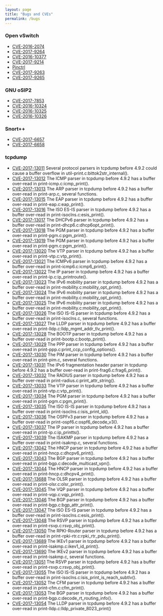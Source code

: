 ```yaml
---
layout: page
title: "Bugs and CVEs"
permalink: /bugs
---
```


### Open vSwitch

- [CVE-2016-2074][1]
- [CVE-2017-9264][2]
- [CVE-2016-10377][3]
- [CVE-2017-9214][10]
- [Pinctrl][11]
- [CVE-2017-9263][12]
- [CVE-2017-9265][13]

### GNU oSIP2

- [CVE-2017-7853][4]
- [CVE-2016-10324][5]
- [CVE-2016-10325][6]
- [CVE-2016-10326][7]

### Snort++

- [CVE-2017-6657][8]
- [CVE-2017-6658][9]

### tcpdump

- [CVE-2017-13011][14] Several protocol parsers in tcpdump before 4.9.2 could cause a buffer overflow in util-print.c:bittok2str_internal().
- [CVE-2017-13012][15] The ICMP parser in tcpdump before 4.9.2 has a buffer over-read in print-icmp.c:icmp_print().
- [CVE-2017-13013][16] The ARP parser in tcpdump before 4.9.2 has a buffer over-read in print-arp.c, several functions.
- [CVE-2017-13015][17] The EAP parser in tcpdump before 4.9.2 has a buffer over-read in print-eap.c:eap_print().
- [CVE-2017-13016][18] The ISO ES-IS parser in tcpdump before 4.9.2 has a buffer over-read in print-isoclns.c:esis_print().
- [CVE-2017-13017][19] The DHCPv6 parser in tcpdump before 4.9.2 has a buffer over-read in print-dhcp6.c:dhcp6opt_print().
- [CVE-2017-13018][20] The PGM parser in tcpdump before 4.9.2 has a buffer over-read in print-pgm.c:pgm_print().
- [CVE-2017-13019][21] The PGM parser in tcpdump before 4.9.2 has a buffer over-read in print-pgm.c:pgm_print().
- [CVE-2017-13020][22] The VTP parser in tcpdump before 4.9.2 has a buffer over-read in print-vtp.c:vtp_print().
- [CVE-2017-13021][23] The ICMPv6 parser in tcpdump before 4.9.2 has a buffer over-read in print-icmp6.c:icmp6_print().
- [CVE-2017-13022][24] The IP parser in tcpdump before 4.9.2 has a buffer over-read in print-ip.c:ip_printroute().
- [CVE-2017-13023][25] The IPv6 mobility parser in tcpdump before 4.9.2 has a buffer over-read in print-mobility.c:mobility_opt_print().
- [CVE-2017-13024][26] The IPv6 mobility parser in tcpdump before 4.9.2 has a buffer over-read in print-mobility.c:mobility_opt_print().
- [CVE-2017-13025][27] The IPv6 mobility parser in tcpdump before 4.9.2 has a buffer over-read in print-mobility.c:mobility_opt_print().
- [CVE-2017-13026][28] The ISO IS-IS parser in tcpdump before 4.9.2 has a buffer over-read in print-isoclns.c, several functions.
- [CVE-2017-13027][29] The LLDP parser in tcpdump before 4.9.2 has a buffer over-read in print-lldp.c:lldp_mgmt_addr_tlv_print().
- [CVE-2017-13028][30] The BOOTP parser in tcpdump before 4.9.2 has a buffer over-read in print-bootp.c:bootp_print().
- [CVE-2017-13029][31] The PPP parser in tcpdump before 4.9.2 has a buffer over-read in print-ppp.c:print_ccp_config_options().
- [CVE-2017-13030][32] The PIM parser in tcpdump before 4.9.2 has a buffer over-read in print-pim.c, several functions.
- [CVE-2017-13031][33] The IPv6 fragmentation header parser in tcpdump before 4.9.2 has a buffer over-read in print-frag6.c:frag6_print().
- [CVE-2017-13032][34] The RADIUS parser in tcpdump before 4.9.2 has a buffer over-read in print-radius.c:print_attr_string().
- [CVE-2017-13033][35] The VTP parser in tcpdump before 4.9.2 has a buffer over-read in print-vtp.c:vtp_print().
- [CVE-2017-13034][36] The PGM parser in tcpdump before 4.9.2 has a buffer over-read in print-pgm.c:pgm_print().
- [CVE-2017-13035][37] The ISO IS-IS parser in tcpdump before 4.9.2 has a buffer over-read in print-isoclns.c:isis_print_id().
- [CVE-2017-13036][38] The OSPFv3 parser in tcpdump before 4.9.2 has a buffer over-read in print-ospf6.c:ospf6_decode_v3().
- [CVE-2017-13037][39] The IP parser in tcpdump before 4.9.2 has a buffer over-read in print-ip.c:ip_printts().
- [CVE-2017-13039][40] The ISAKMP parser in tcpdump before 4.9.2 has a buffer over-read in print-isakmp.c, several functions.
- [CVE-2017-13042][41] The HNCP parser in tcpdump before 4.9.2 has a buffer over-read in print-hncp.c:dhcpv6_print().
- [CVE-2017-13043][42] The BGP parser in tcpdump before 4.9.2 has a buffer over-read in print-bgp.c:decode_multicast_vpn().
- [CVE-2017-13044][43] The HNCP parser in tcpdump before 4.9.2 has a buffer over-read in print-hncp.c:dhcpv4_print().
- [CVE-2017-13688][44] The OLSR parser in tcpdump before 4.9.2 has a buffer over-read in print-olsr.c:olsr_print().
- [CVE-2017-13045][45] The VQP parser in tcpdump before 4.9.2 has a buffer over-read in print-vqp.c:vqp_print().
- [CVE-2017-13046][46] The BGP parser in tcpdump before 4.9.2 has a buffer over-read in print-bgp.c:bgp_attr_print().
- [CVE-2017-13047][47] The ISO ES-IS parser in tcpdump before 4.9.2 has a buffer over-read in print-isoclns.c:esis_print().
- [CVE-2017-13048][48] The RSVP parser in tcpdump before 4.9.2 has a buffer over-read in print-rsvp.c:rsvp_obj_print().
- [CVE-2017-13050][49] The RPKI-Router parser in tcpdump before 4.9.2 has a buffer over-read in print-rpki-rtr.c:rpki_rtr_pdu_print().
- [CVE-2017-13689][50] The IKEv1 parser in tcpdump before 4.9.2 has a buffer over-read in print-isakmp.c:ikev1_id_print().
- [CVE-2017-13690][51] The IKEv2 parser in tcpdump before 4.9.2 has a buffer over-read in print-isakmp.c, several functions.
- [CVE-2017-13051][52] The RSVP parser in tcpdump before 4.9.2 has a buffer over-read in print-rsvp.c:rsvp_obj_print().
- [CVE-2017-13055][53] The ISO IS-IS parser in tcpdump before 4.9.2 has a buffer over-read in print-isoclns.c:isis_print_is_reach_subtlv().
- [CVE-2017-13052][54] The CFM parser in tcpdump before 4.9.2 has a buffer over-read in print-cfm.c:cfm_print().
- [CVE-2017-13053][55] The BGP parser in tcpdump before 4.9.2 has a buffer over-read in print-bgp.c:decode_rt_routing_info().
- [CVE-2017-13054][56] The LLDP parser in tcpdump before 4.9.2 has a buffer over-read in print-lldp.c:lldp_private_8023_print()


[1]: https://mail.openvswitch.org/pipermail/ovs-announce/2016-March/000082.html
[2]: https://cve.mitre.org/cgi-bin/cvename.cgi?name=CVE-2017-9264
[3]: https://cve.mitre.org/cgi-bin/cvename.cgi?name=CVE-2016-10377
[4]: https://cve.mitre.org/cgi-bin/cvename.cgi?name=CVE-2017-7853
[5]: https://cve.mitre.org/cgi-bin/cvename.cgi?name=CVE-2016-10324
[6]: https://cve.mitre.org/cgi-bin/cvename.cgi?name=CVE-2016-10325
[7]: https://cve.mitre.org/cgi-bin/cvename.cgi?name=CVE-2016-10326
[8]: https://cve.mitre.org/cgi-bin/cvename.cgi?name=CVE-2017-6657
[9]: https://cve.mitre.org/cgi-bin/cvename.cgi?name=CVE-2017-6658
[10]: https://cve.mitre.org/cgi-bin/cvename.cgi?name=CVE-2017-9214
[11]: https://mail.openvswitch.org/pipermail/ovs-dev/2017-May/332712.html
[12]: https://cve.mitre.org/cgi-bin/cvename.cgi?name=CVE-2017-9263
[13]: https://cve.mitre.org/cgi-bin/cvename.cgi?name=CVE-2017-9265
[14]: https://cve.mitre.org/cgi-bin/cvename.cgi?name=CVE-2017-13011
[15]: https://cve.mitre.org/cgi-bin/cvename.cgi?name=CVE-2017-13012
[16]: https://cve.mitre.org/cgi-bin/cvename.cgi?name=CVE-2017-13013
[17]: https://cve.mitre.org/cgi-bin/cvename.cgi?name=CVE-2017-13015
[18]: https://cve.mitre.org/cgi-bin/cvename.cgi?name=CVE-2017-13016
[19]: https://cve.mitre.org/cgi-bin/cvename.cgi?name=CVE-2017-13017
[20]: https://cve.mitre.org/cgi-bin/cvename.cgi?name=CVE-2017-13018
[21]: https://cve.mitre.org/cgi-bin/cvename.cgi?name=CVE-2017-13019
[22]: https://cve.mitre.org/cgi-bin/cvename.cgi?name=CVE-2017-13020
[23]: https://cve.mitre.org/cgi-bin/cvename.cgi?name=CVE-2017-13021
[24]: https://cve.mitre.org/cgi-bin/cvename.cgi?name=CVE-2017-13022
[25]: https://cve.mitre.org/cgi-bin/cvename.cgi?name=CVE-2017-13023
[26]: https://cve.mitre.org/cgi-bin/cvename.cgi?name=CVE-2017-13024
[27]: https://cve.mitre.org/cgi-bin/cvename.cgi?name=CVE-2017-13025
[28]: https://cve.mitre.org/cgi-bin/cvename.cgi?name=CVE-2017-13026
[29]: https://cve.mitre.org/cgi-bin/cvename.cgi?name=CVE-2017-13027
[30]: https://cve.mitre.org/cgi-bin/cvename.cgi?name=CVE-2017-13028
[31]: https://cve.mitre.org/cgi-bin/cvename.cgi?name=CVE-2017-13029
[32]: https://cve.mitre.org/cgi-bin/cvename.cgi?name=CVE-2017-13030
[33]: https://cve.mitre.org/cgi-bin/cvename.cgi?name=CVE-2017-13031
[34]: https://cve.mitre.org/cgi-bin/cvename.cgi?name=CVE-2017-13032
[35]: https://cve.mitre.org/cgi-bin/cvename.cgi?name=CVE-2017-13033
[36]: https://cve.mitre.org/cgi-bin/cvename.cgi?name=CVE-2017-13034
[37]: https://cve.mitre.org/cgi-bin/cvename.cgi?name=CVE-2017-13035
[38]: https://cve.mitre.org/cgi-bin/cvename.cgi?name=CVE-2017-13036
[39]: https://cve.mitre.org/cgi-bin/cvename.cgi?name=CVE-2017-13037
[40]: https://cve.mitre.org/cgi-bin/cvename.cgi?name=CVE-2017-13039
[41]: https://cve.mitre.org/cgi-bin/cvename.cgi?name=CVE-2017-13042
[42]: https://cve.mitre.org/cgi-bin/cvename.cgi?name=CVE-2017-13043
[43]: https://cve.mitre.org/cgi-bin/cvename.cgi?name=CVE-2017-13044
[44]: https://cve.mitre.org/cgi-bin/cvename.cgi?name=CVE-2017-13688
[45]: https://cve.mitre.org/cgi-bin/cvename.cgi?name=CVE-2017-13045
[46]: https://cve.mitre.org/cgi-bin/cvename.cgi?name=CVE-2017-13046
[47]: https://cve.mitre.org/cgi-bin/cvename.cgi?name=CVE-2017-13047
[48]: https://cve.mitre.org/cgi-bin/cvename.cgi?name=CVE-2017-13048
[49]: https://cve.mitre.org/cgi-bin/cvename.cgi?name=CVE-2017-13050
[50]: https://cve.mitre.org/cgi-bin/cvename.cgi?name=CVE-2017-13689
[51]: https://cve.mitre.org/cgi-bin/cvename.cgi?name=CVE-2017-13690
[52]: https://cve.mitre.org/cgi-bin/cvename.cgi?name=CVE-2017-13051
[53]: https://cve.mitre.org/cgi-bin/cvename.cgi?name=CVE-2017-13055
[54]: https://cve.mitre.org/cgi-bin/cvename.cgi?name=CVE-2017-13052
[55]: https://cve.mitre.org/cgi-bin/cvename.cgi?name=CVE-2017-13053
[56]: https://cve.mitre.org/cgi-bin/cvename.cgi?name=CVE-2017-13054
